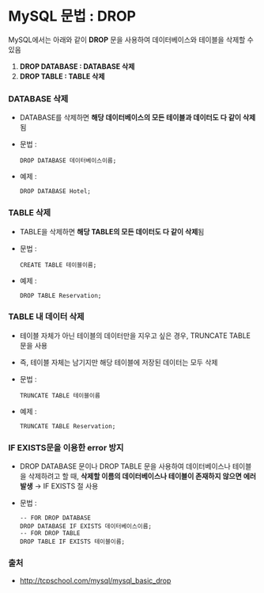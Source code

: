 # MySQL 문법 : DROP

MySQL에서는 아래와 같이 **DROP** 문을 사용하여 데이터베이스와 테이블을 삭제할 수 있음

1. **DROP DATABASE : DATABASE 삭제**
2. **DROP TABLE : TABLE 삭제**



### DATABASE 삭제

-  DATABASE를 삭제하면 **해당 데이터베이스의 모든 테이블과 데이터도 다 같이 삭제**됨

- 문법 :

  ```mysql
  DROP DATABASE 데이터베이스이름;
  ```

- 예제 : 

  ```mysql
  DROP DATABASE Hotel;
  ```



### TABLE 삭제

- TABLE을 삭제하면 **해당 TABLE의 모든 데이터도 다 같이 삭제**됨

- 문법 : 

  ```mysql
  CREATE TABLE 테이블이름;
  ```
  
- 예제 : 

  ```mysql
  DROP TABLE Reservation;
  ```



### TABLE 내 데이터 삭제

- 테이블 자체가 아닌 테이블의 데이터만을 지우고 싶은 경우, TRUNCATE TABLE 문을 사용
- 즉, 테이블 자체는 남기지만 해당 테이블에 저장된 데이터는 모두 삭제

- 문법 : 

  ```mysql
  TRUNCATE TABLE 테이블이름
  ```

- 예제 : 

  ```mysql
  TRUNCATE TABLE Reservation;
  ```

  

### IF EXISTS문을 이용한 error 방지

- DROP DATABASE 문이나 DROP TABLE 문을 사용하여 데이터베이스나 테이블을 삭제하려고 할 때, **삭제할 이름의 데이터베이스나 테이블이 존재하지 않으면 에러 발생** → IF EXISTS 절 사용

- 문법 :

  ```mysql
  -- FOR DROP DATABASE
  DROP DATABASE IF EXISTS 데이터베이스이름;
  -- FOR DROP TABLE
  DROP TABLE IF EXISTS 테이블이름;
  ```

  

### 출처 

- http://tcpschool.com/mysql/mysql_basic_drop
